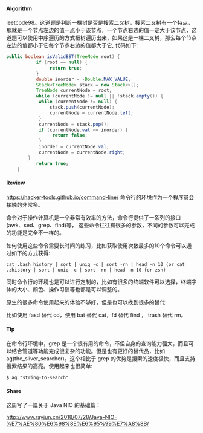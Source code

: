 #### Algorithm

leetcode98。这道题是判断一棵树是否是搜索二叉树，搜索二叉树有一个特点，那就是一个节点左边的值一点小于该节点，一个节点右边的值一定大于该节点，这道题可以使用中序遍历的方式把树遍历出来，如果这是一棵二叉树，那么每个节点左边的值都小于它每个节点右边的值都大于它, 代码如下:

```java
public boolean isValidBST(TreeNode root) {
           if (root == null) {
                return true;
           }
           double inorder = -Double.MAX_VALUE;
           Stack<TreeNode> stack = new Stack<>();
           TreeNode currentNode = root;
           while (currentNode != null || !stack.empty()) {
            while (currentNode != null) {
                stack.push(currentNode);
                currentNode = currentNode.left;
            }
            currentNode = stack.pop();
            if (currentNode.val <= inorder) {
                 return false;
            }
            inorder = currentNode.val;
            currentNode = currentNode.right;
        }
           return true;
    }
```


#### Review

https://hacker-tools.github.io/command-line/ 命令行的环境作为一个程序员会接触的非常多。

命令对于操作计算机是一个非常有效率的方法，命令行提供了一系列的接口(awk、sed、grep、find)等，
这些命令往往有很多的参数，不同的参数可以完成的功能是完全不一样的。

如何使用这些命令需要长时间的练习，比如获取使用次数最多的10个命令可以通过如下的方式获得:

```shell
cat .bash_history | sort | uniq -c | sort -rn | head -n 10 (or cat .zhistory | sort | uniq -c | sort -rn | head -n 10 for zsh)
```

同时命令行的环境也是可以进行定制的，比如有很多的终端软件可以选择，终端字体的大小、颜色、操作习惯等也都是可以调整的。

原生的很多命令使用起来的体验不够好，但是也可以找到很多的替代:

比如使用 fasd 替代 cd，使用 bat 替代 cat，fd 替代 find ， trash 替代 rm。

#### Tip

在命令行环境中，grep 是一个很有用的命令，不但自身的查询能力强大，而且可以结合管道等功能完成很复杂的功能。但是也有更好的替代品，比如  ag(the_sliver_searcher)。这个相比于 grep 的优势是搜索的速度极快，而且支持搜索结果的高亮。使用起来也很简单:

```shell
$ ag "string-to-search"
```

#### Share

这周写了一篇关于 Java NIO 的基础篇：

http://www.rayjun.cn/2018/07/28/Java-NIO-%E7%AE%80%E6%98%8E%E6%95%99%E7%A8%8B/